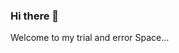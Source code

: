 ### Hi there 👋
  
  Welcome to my trial and error Space... 
<!--
**XSneha/XSneha** is a ✨ _special_ ✨ repository because its `README.md` (this file) appears on your GitHub profile.
- ⚡ Fun fact: I like to do Trials and Errors.
-->

